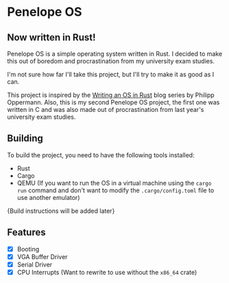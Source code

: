 # Penelope OS
Now written in Rust!
---
Penelope OS is a simple operating system written in Rust.
I decided to make this out of boredom and procrastination from my university exam studies.

I'm not sure how far I'll take this project, but I'll try to make it as good as I can.

This project is inspired by the [Writing an OS in Rust](https://os.phil-opp.com/) blog series by Philipp Oppermann. 
Also, this is my second Penelope OS project, the first one was written in C and was also made out of procrastination from last year's university exam studies.

## Building
To build the project, you need to have the following tools installed:
- Rust
- Cargo
- QEMU (If you want to run the OS in a virtual machine using the `cargo run` command and don't want to modify the `.cargo/config.toml` file to use another emulator)

{Build instructions will be added later}

## Features
- [x] Booting
- [x] VGA Buffer Driver
- [x] Serial Driver
- [x] CPU Interrupts (Want to rewrite to use without the `x86_64` crate)